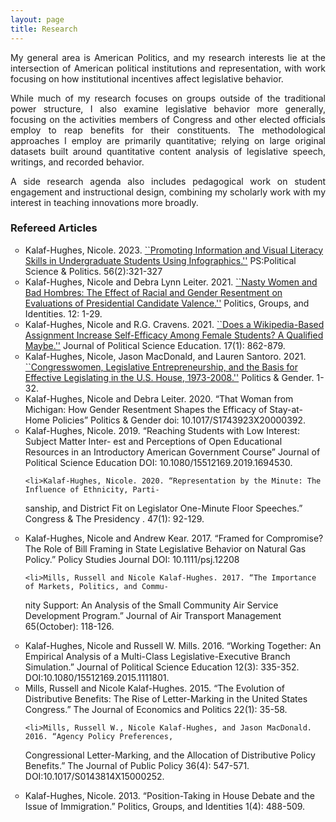```yaml
---
layout: page
title: Research
---
```


<p align="justify"> My general area is American Politics, and my research interests lie at the intersection of American political institutions and representation, with work focusing on how institutional incentives affect legislative behavior.  </p>

<p align="justify"> While much of my research focuses on groups outside of the traditional power structure, I also examine legislative behavior more generally, focusing on the activities members of Congress and other elected officials employ to reap benefits for their constituents. The methodological approaches I employ are primarily quantitative; relying on large original datasets built around quantitative content analysis of legislative speech, writings, and recorded behavior.  </p>

<p align="justify"> A side research agenda also includes pedagogical work on student engagement and instructional design, combining my scholarly work with my interest in teaching innovations more broadly. </p>


### Refereed Articles

<ul style="list-style-type:circle;">

  <li>Kalaf-Hughes, Nicole. 2023.  <a href="https://doi.org/10.1017/S1049096522001214">``Promoting Information and Visual Literacy Skills in Undergraduate Students Using Infographics.''</a> PS:Political Science & Politics. 56(2):321-327 </li>
  
  <li>Kalaf-Hughes, Nicole and Debra Lynn Leiter. 2021. <a href="https://doi.org/10.1080/21565503.2021.2010575">``Nasty Women and Bad Hombres: The Effect of Racial and Gender Resentment on Evaluations of Presidential Candidate Valence.''</a> Politics, Groups, and Identities. 12: 1-29. </li>

  <li>Kalaf-Hughes, Nicole and R.G. Cravens. 2021. <a href="https://doi.org/10.1080/15512169.2021.1921586">``Does a Wikipedia-Based Assignment Increase Self-Efficacy Among Female Students? A Qualified Maybe.''</a> Journal of Political Science Education. 17(1): 862-879. </li>

  <li>Kalaf-Hughes, Nicole, Jason MacDonald, and Lauren Santoro. 2021. <a href="https://doi.org/10.1017/S1743923X21000015">``Congresswomen, Legislative Entrepreneurship, and the Basis for Effective Legislating in the U.S. House, 1973-2008.''</a>  Politics & Gender. 1-32. </li>

  <li>Kalaf-Hughes, Nicole and Debra Leiter. 2020. “That Woman from Michigan: How
Gender Resentment Shapes the Efficacy of Stay-at-Home Policies”
Politics & Gender
doi:
10.1017/S1743923X20000392. </li>

  <li>Kalaf-Hughes, Nicole. 2019. “Reaching Students with Low Interest: Subject Matter Inter-
est and Perceptions of Open Educational Resources in an Introductory American Government
Course”
Journal of Political Science Education
DOI: 10.1080/15512169.2019.1694530. </li>

    <li>Kalaf-Hughes, Nicole. 2020. “Representation by the Minute: The Influence of Ethnicity, Parti-
sanship, and District Fit on Legislator One-Minute Floor Speeches.”
Congress & The Presidency
.
47(1): 92-129.</li>

  <li>Kalaf-Hughes, Nicole and Andrew Kear. 2017. “Framed for Compromise? The Role of Bill
Framing in State Legislative Behavior on Natural Gas Policy.”
Policy Studies Journal
DOI:
10.1111/psj.12208 </li>

    <li>Mills, Russell and Nicole Kalaf-Hughes. 2017. “The Importance of Markets, Politics, and Commu-
nity Support: An Analysis of the Small Community Air Service Development Program.”
Journal
of Air Transport Management
65(October): 118-126. </li>

  <li>Kalaf-Hughes, Nicole and Russell W. Mills. 2016. “Working Together: An Empirical Analysis of
a Multi-Class Legislative-Executive Branch Simulation.”
Journal of Political Science Education
12(3): 335-352. DOI:10.1080/15512169.2015.1111801. </li>

   <li>Mills, Russell and Nicole Kalaf-Hughes. 2015. “The Evolution of Distributive Benefits: The Rise
of Letter-Marking in the United States Congress.”
The Journal of Economics and Politics
22(1):
35-58. </li>

    <li>Mills, Russell W., Nicole Kalaf-Hughes, and Jason MacDonald. 2016. “Agency Policy Preferences,
Congressional Letter-Marking, and the Allocation of Distributive Policy Benefits.”
The Journal of
Public Policy
36(4): 547-571. DOI:10.1017/S0143814X15000252. </li>

  <li>Kalaf-Hughes, Nicole. 2013. “Position-Taking in House Debate and the Issue of Immigration.”
Politics, Groups, and Identities
1(4): 488-509. </li>
  


  
</ul>
  
